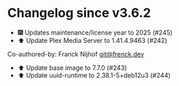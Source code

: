 # Changelog since v3.6.2
- 🎆 Updates maintenance/license year to 2025 (#245) 
- ⬆️ Update Plex Media Server to 1.41.4.9463 (#242)

Co-authored-by: Franck Nijhof <git@frenck.dev> 
- ⬆️ Update base image to 7.7.0 (#243) 
- ⬆️ Update uuid-runtime to 2.38.1-5+deb12u3 (#244) 
